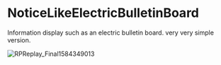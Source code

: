 # NoticeLikeElectricBulletinBoard
Information display such as an electric bulletin board. very very simple version.

![RPReplay_Final1584349013](https://user-images.githubusercontent.com/8732417/76740488-4f910d80-67b1-11ea-8264-83a2b9070a13.gif)
